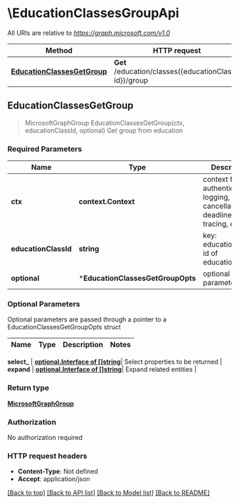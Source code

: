 # \EducationClassesGroupApi

All URIs are relative to *https://graph.microsoft.com/v1.0*

Method | HTTP request | Description
------------- | ------------- | -------------
[**EducationClassesGetGroup**](EducationClassesGroupApi.md#EducationClassesGetGroup) | **Get** /education/classes({educationClass-id})/group | Get group from education



## EducationClassesGetGroup

> MicrosoftGraphGroup EducationClassesGetGroup(ctx, educationClassId, optional)
Get group from education

### Required Parameters


Name | Type | Description  | Notes
------------- | ------------- | ------------- | -------------
**ctx** | **context.Context** | context for authentication, logging, cancellation, deadlines, tracing, etc.
**educationClassId** | **string**| key: educationClass-id of educationClass | 
 **optional** | ***EducationClassesGetGroupOpts** | optional parameters | nil if no parameters

### Optional Parameters

Optional parameters are passed through a pointer to a EducationClassesGetGroupOpts struct


Name | Type | Description  | Notes
------------- | ------------- | ------------- | -------------

 **select_** | [**optional.Interface of []string**](string.md)| Select properties to be returned | 
 **expand** | [**optional.Interface of []string**](string.md)| Expand related entities | 

### Return type

[**MicrosoftGraphGroup**](microsoft.graph.group.md)

### Authorization

No authorization required

### HTTP request headers

- **Content-Type**: Not defined
- **Accept**: application/json

[[Back to top]](#) [[Back to API list]](../README.md#documentation-for-api-endpoints)
[[Back to Model list]](../README.md#documentation-for-models)
[[Back to README]](../README.md)


